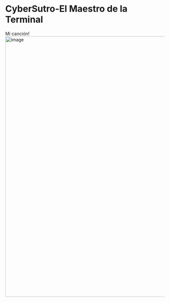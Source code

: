 # CyberSutro-El Maestro de la Terminal
Mi canción! 
<img width="1628" height="823" alt="image" src="https://github.com/user-attachments/assets/ad21e888-e994-4b89-b03d-5da4fdf8941c" />

